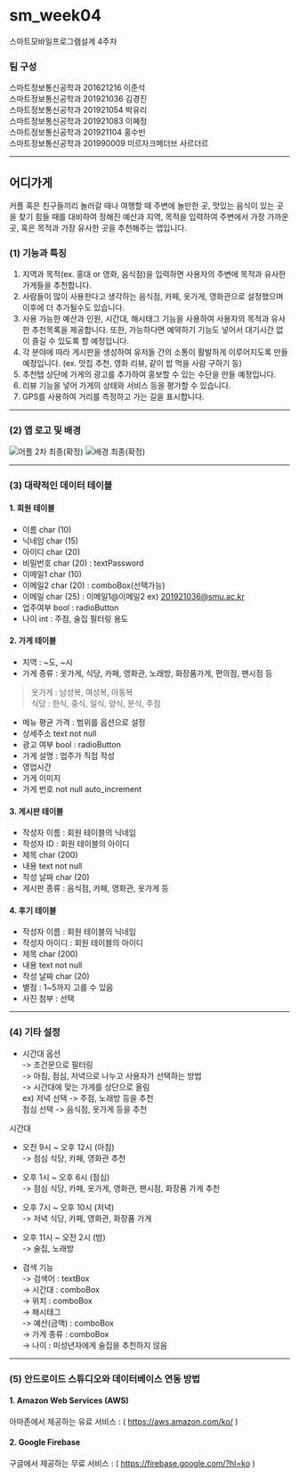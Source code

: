 # sm_week04
스마트모바일프로그램설계 4주차   

### 팀 구성   
스마트정보통신공학과 201621216 이준석   
스마트정보통신공학과 201921036 김경진   
스마트정보통신공학과 201921054 박유리   
스마트정보통신공학과 201921083 이혜정   
스마트정보통신공학과 201921104 홍수빈    
스마트정보통신공학과 201990009 미르자크메더브 사르더르    
   ***   

## 어디가게

커플 혹은 친구들끼리 놀러갈 때나 여행할 때 주변에 놀만한 곳, 맛있는 음식이 있는 곳을 찾기 힘들 때를 대비하여 정해진 예산과 지역, 목적을 입력하여 주변에서 가장 가까운 곳, 혹은 목적과 가장 유사한 곳을 추천해주는 앱입니다.   

### (1) 기능과 특징 

1. 지역과 목적(ex. 홍대 or 영화, 음식점)을 입력하면 사용자의 주변에 목적과 유사한 가게들을 추천합니다.
2. 사람들이 많이 사용한다고 생각하는 음식점, 카페, 옷가게, 영화관으로 설정했으며 이후에 더 추가될수도 있습니다.
3. 사용 가능한 예산과 인원, 시간대, 해시태그 기능을 사용하여 사용자의 목적과 유사한 추천목록을 제공합니다. 또한, 가능하다면 예약하기 기능도 넣어서 대기시간 없이 즐길 수 있도록 할 예정입니다.
4. 각 분야에 따라 게시판을 생성하여 유저들 간의 소통이 활발하게 이루어지도록 만들 예정입니다. (ex. 맛집 추천, 영화 리뷰, 같이 밥 먹을 사람 구하기 등)
5. 추천탭 상단에 가게의 광고를 추가하여 홍보할 수 있는 수단을 만들 예정입니다.   
6. 리뷰 기능을 넣어 가게의 상태와 서비스 등을 평가할 수 있습니다.   
7. GPS를 사용하여 거리를 측정하고 가는 길을 표시합니다.   

***   

### (2) 앱 로고 및 배경   

![어플 2차 최종(확정)](https://user-images.githubusercontent.com/57963888/111958828-0e081080-8b31-11eb-92ba-2386b7edae8f.png)
![배경 최종(확정)](https://user-images.githubusercontent.com/57963888/111959121-63dcb880-8b31-11eb-85d9-a2c3607e9139.png)   

***   

### (3) 대략적인 데이터 테이블

#### 1. 회원 테이블   
- 이름 char (10)   
- 닉네임 char (15)   
- 아이디 char (20)   
- 비밀번호 char (20) : textPassword   
- 이메일1 char (10)   
- 이메일2 char (20) : comboBox(선택가능)   
- 이메일 char (25) : 이메일1@이메일2 ex) 201921036@smu.ac.kr   
- 업주여부 bool : radioButton   
- 나이 int : 주점, 술집 필터링 용도   

   

#### 2. 가게 테이블   
- 지역 : ~도, ~시   
- 가게 종류 : 옷가게, 식당, 카페, 영화관, 노래방, 화장품가게, 편의점, 팬시점 등   

> 옷가게 : 남성복, 여성복, 아동복   
> 식당 : 한식, 중식, 일식, 양식, 분식, 주점   

- 메뉴 평균 가격 : 범위를 옵션으로 설정   
- 상세주소 text not null
- 광고 여부 bool : radioButton
- 가게 설명 : 업주가 직접 작성   
- 영업시간
- 가게 이미지
- 가게 번호 not null auto_increment

   
   
#### 3. 게시판 테이블   
- 작성자 이름 : 회원 테이블의 닉네임   
- 작성자 ID : 회원 테이블의 아이디   
- 제목 char (200)   
- 내용 text not null   
- 작성 날짜 char (20)   
- 게시판 종류 : 음식점, 카페, 영화관, 옷가게 등   

      

#### 4. 후기 테이블   
- 작성자 이름 : 회원 테이블의 닉네임   
- 작성자 아이디 : 회원 테이블의 아이디   
- 제목 char (200)   
- 내용 text not null   
- 작성 날짜 char (20)   
- 별점 : 1~5까지 고를 수 있음
- 사진 첨부 : 선택 

***   

### (4) 기타 설정   

- 시간대 옵션   
-> 조건문으로 필터링   
-> 아침, 점심, 저녁으로 나누고 사용자가 선택하는 방법   
-> 시간대에 맞는 가게를 상단으로 올림   
ex) 저녁 선택 -> 주점, 노래방 등을 추천   
    점심 선택 -> 음식점, 옷가게 등을 추천   

시간대
- 오전 9시 ~ 오후 12시 (아침)   
-> 점심 식당, 카페, 영화관 추천   

- 오후 1시 ~ 오후 6시 (점심)   
-> 점심 식당, 카페, 옷가게, 영화관, 팬시점, 화장품 가게 추천   

- 오후 7시 ~ 오후 10시 (저녁)   
-> 저녁 식당, 카페, 영화관, 화장품 가게   

- 오후 11시 ~ 오전 2시 (밤)   
-> 술집, 노래방   

- 검색 기능   
-> 검색어 : textBox   
-> 시간대 : comboBox   
-> 위치 : comboBox   
-> 해시태그   
-> 예산(금액) : comboBox   
-> 가게 종류 : comboBox   
-> 나이 : 미성년자에게 술집을 추천하지 않음   

***   

### (5) 안드로이드 스튜디오와 데이터베이스 연동 방법   

#### 1. Amazon Web Services (AWS)   

아마존에서 제공하는 유료 서비스 : ( https://aws.amazon.com/ko/ )   


#### 2. Google Firebase   

구글에서 제공하는 무료 서비스 : ( https://firebase.google.com/?hl=ko )   
